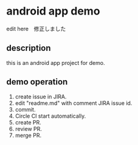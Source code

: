 # android app demo
edit here　修正しました

## description
this is an android app project for demo.

## demo operation
1. create issue in JIRA.
2. edit "readme.md" with comment JIRA issue id.
3. commit.
4. Circle CI start automatically.
5. create PR.
6. review PR.
7. merge PR.
